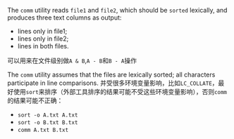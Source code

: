 The `comm` utility reads `file1` and `file2`, which should be `sorted` lexically, and produces three text columns as output:
- lines only in file1;
- lines only in file2;
- lines in both files.

可以用来在文件级别做`A & B`,`A - B`和`B - A`操作

The `comm` utility assumes that the files are lexically sorted; all characters participate in line comparisons. 并受很多环境变量影响，比如`LC_COLLATE`，最好使用`sort`来排序（外部工具排序的结果可能不受这些环境变量影响），否则`comm`的结果可能不正确：
- `sort -o A.txt A.txt`
- `sort -o B.txt B.txt`
- `comm A.txt B.txt`
